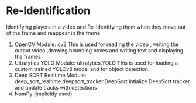 # Re-Identification
Identifying players in a video and Re-Identifying them when they move out of the frame and reappear in the frame
1. OpenCV
Module: cv2
This is used for reading the video , writing the output video ,drawing bounding boxes and writing text and displaying the frames
2. Ultralytics YOLO
Module: ultralytics.YOLO
This is used for loading a custom trained YOLOv8 model and for object detection.
3. Deep SORT Realtime
Module: deep_sort_realtime.deepsort_tracker.DeepSort
Intialize DeepSort tracker and update tracks with detections
4. NumPy (implicitly used)
   
